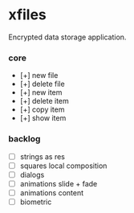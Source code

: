 # xfiles
Encrypted data storage application.

### core
- [+] new file
- [+] delete file
- [+] new item
- [+] delete item
- [+] copy item
- [+] show item

### backlog
- [ ] strings as res
- [ ] squares local composition
- [ ] dialogs
- [ ] animations slide + fade
- [ ] animations content
- [ ] biometric
